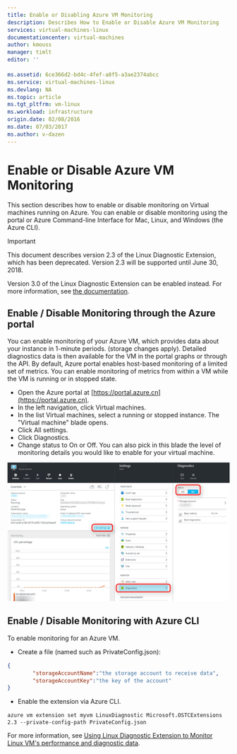 ```yaml
---
title: Enable or Disabling Azure VM Monitoring
description: Describes How to Enable or Disable Azure VM Monitoring
services: virtual-machines-linux
documentationcenter: virtual-machines
author: kmouss
manager: timlt
editor: ''

ms.assetid: 6ce366d2-bd4c-4fef-a8f5-a3ae2374abcc
ms.service: virtual-machines-linux
ms.devlang: NA
ms.topic: article
ms.tgt_pltfrm: vm-linux
ms.workload: infrastructure
origin.date: 02/08/2016
ms.date: 07/03/2017
ms.author: v-dazen
---
```

# Enable or Disable Azure VM Monitoring

This section describes how to enable or disable monitoring on Virtual machines running on Azure. You can enable or disable monitoring using the portal or Azure Command-line Interface for Mac, Linux, and Windows (the Azure CLI).

> [!IMPORTANT]
> This document describes version 2.3 of the Linux Diagnostic Extension, which has been deprecated. Version 2.3 will be supported until June 30, 2018.
>
> Version 3.0 of the Linux Diagnostic Extension can be enabled instead. For more information, see [the documentation](./diagnostic-extension.md).

## Enable / Disable Monitoring through the Azure portal

You can enable  monitoring of your Azure VM, which provides data about your instance in 1-minute periods. (storage changes apply). Detailed diagnostics data is then available for the VM in the portal graphs or through the API. By default, Azure portal enables host-based monitoring of a limited set of metrics. You can enable monitoring of metrics from within a VM while the VM is running or in stopped state.

* Open the Azure portal at [https://portal.azure.cn](https://portal.azure.cn).
* In the left navigation, click Virtual machines.
* In the list Virtual machines, select a running or stopped instance. The "Virtual machine" blade opens.
* Click All settings.
* Click Diagnostics.
* Change status to On or Off. You can also pick in this blade the level of monitoring details you would like to enable for your virtual machine.

![Enable / Disable Monitoring through the Azure portal.][1]

## Enable / Disable Monitoring with Azure CLI

To enable monitoring for an Azure VM.

* Create a file (named such as PrivateConfig.json):

```json
{
        "storageAccountName":"the storage account to receive data",
        "storageAccountKey":"the key of the account"
}
```

* Enable the extension via Azure CLI.

```azurecli
azure vm extension set myvm LinuxDiagnostic Microsoft.OSTCExtensions 2.3 --private-config-path PrivateConfig.json
```

For more information, see [Using Linux Diagnostic Extension to Monitor Linux VM's performance and diagnostic data](classic/diagnostic-extension-v2.md?toc=%2fvirtual-machines%2flinux%2fclassic%2ftoc.json).

<!--Image references-->
[1]: ./media/vm-monitoring/portal-enable-disable.png
